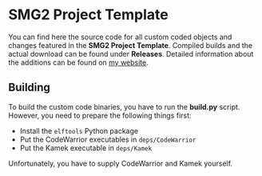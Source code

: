 # SMG2 Project Template
You can find here the source code for all custom coded objects and changes featured in the **SMG2 Project Template**. Compiled builds and the actual download can be found under **Releases**. Detailed information about the additions can be found on [my website](https://aurumsmods.com/pt).

## Building
To build the custom code binaries, you have to run the **build.py** script. However, you need to prepare the following things first:
- Install the ``elftools`` Python package
- Put the CodeWarrior executables in ``deps/CodeWarrior``
- Put the Kamek executable in ``deps/Kamek``

Unfortunately, you have to supply CodeWarrior and Kamek yourself.

